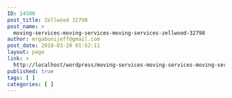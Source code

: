 ```yaml
---
ID: 14500
post_title: Zellwood 32798
post_name: >
  moving-services-moving-services-moving-services-zellwood-32798
author: mrgabonijeff@gmail.com
post_date: 2018-03-28 01:52:11
layout: page
link: >
  http://localhost/wordpress/moving-services-moving-services-moving-services-zellwood-32798/
published: true
tags: [ ]
categories: [ ]
---
```

